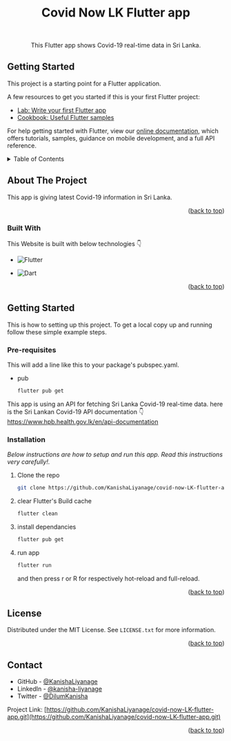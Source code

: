 <a name="readme-top"></a>

<div align="center">
  <h1 align="center">Covid Now LK Flutter app</h1>
  <br />
  <p align="center">
    This Flutter app shows Covid-19 real-time data in Sri Lanka.
    <br />
  </p>
</div>

## Getting Started

This project is a starting point for a Flutter application.

A few resources to get you started if this is your first Flutter project:

- [Lab: Write your first Flutter app](https://flutter.dev/docs/get-started/codelab)
- [Cookbook: Useful Flutter samples](https://flutter.dev/docs/cookbook)

For help getting started with Flutter, view our
[online documentation](https://flutter.dev/docs), which offers tutorials,
samples, guidance on mobile development, and a full API reference.

<!-- TABLE OF CONTENTS -->
<details>
  <summary>Table of Contents</summary>
  <ol>
    <li>
      <a href="#about-the-project">About The Project</a>
      <ul>
        <li><a href="#built-with">Built With</a></li>
      </ul>
    </li>
    <li>
      <a href="#getting-started">Getting Started</a>
      <ul>
        <li><a href="#prerequisites">Prerequisites</a></li>
        <li><a href="#installation">Installation</a></li>
      </ul>
    </li>
    <li><a href="#license">License</a></li>
    <li><a href="#contact">Contact</a></li>
  </ol>
</details>



<!-- ABOUT THE PROJECT -->
## About The Project

This app is giving latest Covid-19 information in Sri Lanka.

<p align="right">(<a href="#readme-top">back to top</a>)</p>


### Built With

This Website is built with below technologies :point_down:

* ![Flutter](https://img.shields.io/badge/Flutter-%2302569B.svg?style=for-the-badge&logo=Flutter&logoColor=white)

* ![Dart](https://img.shields.io/badge/dart-%230175C2.svg?style=for-the-badge&logo=dart&logoColor=white)

<p align="right">(<a href="#readme-top">back to top</a>)</p>


<!-- GETTING STARTED -->
## Getting Started

This is how to setting up this project.
To get a local copy up and running follow these simple example steps.

### Pre-requisites

This will add a line like this to your package's pubspec.yaml.
* pub
  ```sh
  flutter pub get
  ```

This app is using an API for fetching Sri Lanka Covid-19 real-time data. here is the Sri Lankan Covid-19 API documentation :point_down:
https://www.hpb.health.gov.lk/en/api-documentation

### Installation

_Below instructions are how to setup and run this app. Read this instructions very carefully!._

1. Clone the repo
   ```sh
   git clone https://github.com/KanishaLiyanage/covid-now-LK-flutter-app.git
   ```
2. clear Flutter's Build cache
   ```sh
   flutter clean
   ```
3. install dependancies
   ```sh
   flutter pub get
   ```
4. run app
   ```sh
   flutter run
   ```
   and then press r or R for respectively hot-reload and full-reload.

<p align="right">(<a href="#readme-top">back to top</a>)</p>


<!-- LICENSE -->
## License

Distributed under the MIT License. See `LICENSE.txt` for more information.

<p align="right">(<a href="#readme-top">back to top</a>)</p>


<!-- CONTACT -->
## Contact

* GitHub - [@KanishaLiyanage](https://github.com/KanishaLiyanage)
* LinkedIn - [@kanisha-liyanage](https://www.linkedin.com/in/kanisha-liyanage)
* Twitter - [@DilumKanisha](https://mobile.twitter.com/DilumKanisha)

Project Link: [https://github.com/KanishaLiyanage/covid-now-LK-flutter-app.git](https://github.com/KanishaLiyanage/covid-now-LK-flutter-app.git)

<p align="right">(<a href="#readme-top">back to top</a>)</p>
